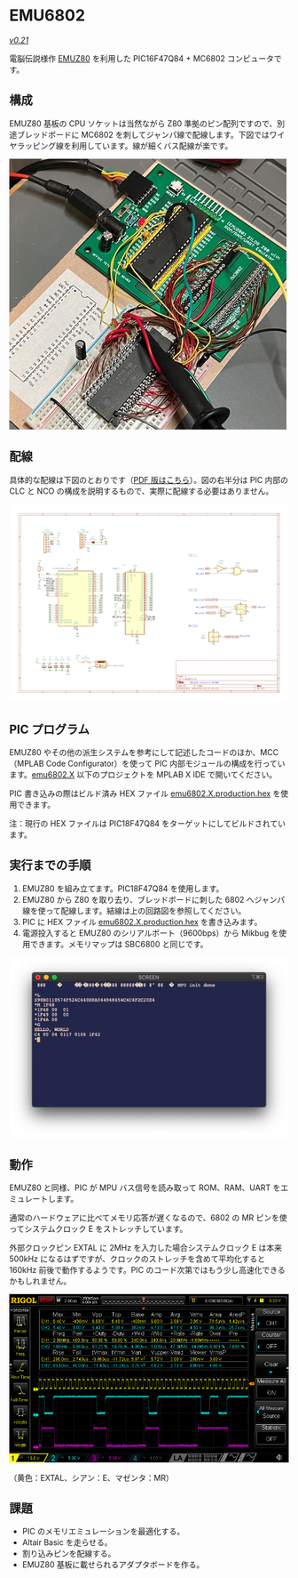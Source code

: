 # EMU6802

[*v0.21*](https://github.com/ryu10/emu6802/releases/tag/v0.21) 

  電脳伝説様作 [EMUZ80](https://github.com/vintagechips/emuz80) を利用した PIC16F47Q84 + MC6802 コンピュータです。

## 構成

  EMUZ80 基板の CPU ソケットは当然ながら Z80 準拠のピン配列ですので、別途ブレッドボードに MC6802 を刺してジャンパ線で配線します。下図ではワイヤラッピング線を利用しています。線が細くバス配線が楽です。

![emu6802-breadboard](/img/emu6802bb.jpg)

## 配線

具体的な配線は下図のとおりです（[PDF 版はこちら](/emu6802.kicad5/emu6802/emu6802_sch.pdf)）。図の右半分は PIC 内部の CLC と NCO の構成を説明するもので、実際に配線する必要はありません。

![schematic](/img/emu6802_sch.png)

## PIC プログラム

EMUZ80 やその他の派生システムを参考にして記述したコードのほか、MCC（MPLAB Code Configurator）を使って PIC 内部モジュールの構成を行っています。[emu6802.X](/emu6802.X/) 以下のプロジェクトを MPLAB X IDE で開いてください。

PIC 書き込みの際はビルド済み HEX ファイル [emu6802.X.production.hex](/emu6802.X/dist/default/production/emu6802.X.production.hex) を使用できます。

注：現行の HEX ファイルは PIC18F47Q84 をターゲットにしてビルドされています。

## 実行までの手順

1. EMUZ80 を組み立てます。PIC18F47Q84 を使用します。
2. EMUZ80 から Z80 を取り去り、ブレッドボードに刺した 6802 へジャンパ線を使って配線します。結線は上の回路図を参照してください。
3. PIC に HEX ファイル [emu6802.X.production.hex](/emu6802.X/dist/default/production/emu6802.X.production.hex) を書き込みます。
4. 電源投入すると EMUZ80 のシリアルポート（9600bps）から Mikbug を使用できます。メモリマップは SBC6800 と同じです。

![startup-mikbug](/img/mikbug.png)

## 動作

EMUZ80 と同様、PIC が MPU バス信号を読み取って ROM、RAM、UART をエミュレートします。

通常のハードウェアに比べてメモリ応答が遅くなるので、6802 の MR ピンを使ってシステムクロック E をストレッチしています。

外部クロックピン EXTAL に 2MHz を入力した場合システムクロック E は本来 500kHz になるはずですが、クロックのストレッチを含めて平均化すると 160kHz 前後で動作するようです。PIC のコード次第ではもう少し高速化できるかもしれません。

![timing](/img/timing.png)

（黄色：EXTAL、シアン：E、マゼンタ：MR）


## 課題

- PIC のメモリエミュレーションを最適化する。
- Altair Basic を走らせる。
- 割り込みピンを配線する。
- EMUZ80 基板に載せられるアダプタボードを作る。
